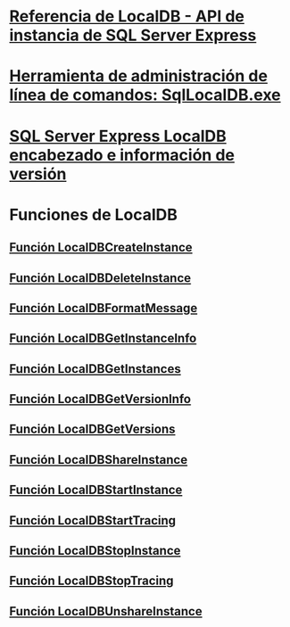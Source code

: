 # [Referencia de LocalDB - API de instancia de SQL Server Express](sql-server-express-localdb-reference-instance-apis.md)
# [Herramienta de administración de línea de comandos: SqlLocalDB.exe](command-line-management-tool-sqllocaldb-exe.md)
# [SQL Server Express LocalDB encabezado e información de versión](sql-server-express-localdb-header-and-version-information.md)

# Funciones de LocalDB
## [Función LocalDBCreateInstance](localdbcreateinstance-function.md)
## [Función LocalDBDeleteInstance](localdbdeleteinstance-function.md)
## [Función LocalDBFormatMessage](localdbformatmessage-function.md)
## [Función LocalDBGetInstanceInfo](localdbgetinstanceinfo-function.md)
## [Función LocalDBGetInstances](localdbgetinstances-function.md)
## [Función LocalDBGetVersionInfo](localdbgetversioninfo-function.md)
## [Función LocalDBGetVersions](localdbgetversions-function.md)
## [Función LocalDBShareInstance](localdbshareinstance-function.md)
## [Función LocalDBStartInstance](localdbstartinstance-function.md)
## [Función LocalDBStartTracing](localdbstarttracing-function.md)
## [Función LocalDBStopInstance](localdbstopinstance-function.md)
## [Función LocalDBStopTracing](localdbstoptracing-function.md)
## [Función LocalDBUnshareInstance](localdbunshareinstance-function.md)
